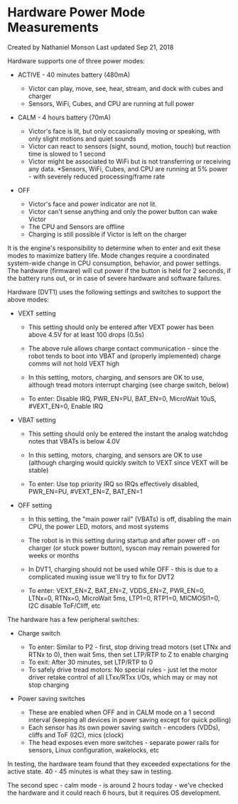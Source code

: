 # Hardware Power Mode Measurements
Created by Nathaniel Monson Last updated Sep 21, 2018

Hardware supports one of three power modes:
* ACTIVE - 40 minutes battery (480mA)
    * Victor can play, move, see, hear, stream, and dock with cubes and charger
    * Sensors, WiFi, Cubes, and CPU are running at full power

* CALM - 4 hours battery (70mA)
    * Victor's face is lit, but only occasionally moving or speaking, with only slight motions and quiet sounds
    * Victor can react to sensors (sight, sound, motion, touch) but reaction time is slowed to 1 second
	* Victor might be associated to WiFi but is not transferring or receiving any data.
	*Sensors, WiFi, Cubes, and CPU are running at 5% power - with severely reduced processing/frame rate

* OFF
    * Victor's face and power indicator are not lit.
	* Victor can't sense anything and only the power button can wake Victor
	* The CPU and Sensors are offline
	* Charging is still possible if Victor is left on the charger

It is the engine's responsibility to determine when to enter and exit these modes to maximize battery life.
Mode changes require a coordinated system-wide change in CPU consumption, behavior, and power settings.
The hardware (firmware) will cut power if the button is held for 2 seconds, if the battery runs out, or in case of severe hardware and software failures.

Hardware (DVT1) uses the following settings and switches to support the above modes:
* VEXT setting
    * This setting should only be entered after VEXT power has been above 4.5V for at least 100 drops (0.5s)
    * The above rule allows charge contact communication - since the robot tends to boot into VBAT and (properly implemented) charge comms will not hold VEXT high
    * In this setting, motors, charging, and sensors are OK to use, although tread motors interrupt charging (see charge switch, below)

    * To enter:  Disable IRQ, PWR_EN=PU, BAT_EN=0, MicroWait 10uS, #VEXT_EN=0, Enable IRQ

* VBAT setting
    * This setting should only be entered the instant the analog watchdog notes that VBATs is below 4.0V
    * In this setting, motors, charging, and sensors are OK to use (although charging would quickly switch to VEXT since VEXT will be stable)

    * To enter:  Use top priority IRQ so IRQs effectively disabled, PWR_EN=PU, #VEXT_EN=Z, BAT_EN=1

* OFF setting
    * In this setting, the "main power rail" (VBATs) is off, disabling the main CPU, the power LED, motors, and most systems
    * The robot is in this setting during startup and after power off - on charger (or stuck power button), syscon may remain powered for weeks or months
    * In DVT1, charging should not be used while OFF - this is due to a complicated muxing issue we'll try to fix for DVT2

    * To enter:  VEXT_EN=Z, BAT_EN=Z, VDDS_EN=Z, PWR_EN=0, LTNx=0, RTNx=0, MicroWait 5ms, LTP1=0, RTP1=0, MICMOSI1=0, I2C disable ToF/Cliff, etc

The hardware has a few peripheral switches:

* Charge switch
    * To enter:  Similar to P2 - first, stop driving tread motors (set LTNx and RTNx to 0), then wait 5ms, then set LTP/RTP to Z to enable charging
    * To exit:  After 30 minutes, set LTP/RTP to 0
    * To safely drive tread motors:  No special rules - just let the motor driver retake control of all LTxx/RTxx I/Os, which may or may not stop charging

* Power saving switches
    * These are enabled when OFF and in CALM mode on a 1 second interval (keeping all devices in power saving except for quick polling)
    * Each sensor has its own power saving switch - encoders (VDDs), cliffs and ToF (I2C), mics (clock)
    * The head exposes even more switches - separate power rails for sensors, Linux configuration, wakelocks, etc

In testing, the hardware team found that they exceeded expectations for the active state. 40 - 45 minutes is what they saw in testing.

The second spec - calm mode - is around 2 hours today - we've checked the hardware and it could reach 6 hours, but it requires OS development.